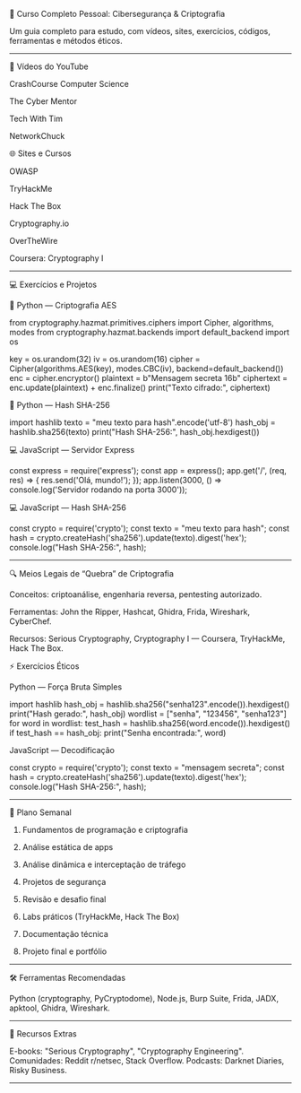 📘 Curso Completo Pessoal: Cibersegurança & Criptografia

Um guia completo para estudo, com vídeos, sites, exercícios, códigos, ferramentas e métodos éticos.


---

🎥 Vídeos do YouTube

CrashCourse Computer Science

The Cyber Mentor

Tech With Tim

NetworkChuck


🌐 Sites e Cursos

OWASP

TryHackMe

Hack The Box

Cryptography.io

OverTheWire

Coursera: Cryptography I



---

💻 Exercícios e Projetos

🐍 Python — Criptografia AES

from cryptography.hazmat.primitives.ciphers import Cipher, algorithms, modes
from cryptography.hazmat.backends import default_backend
import os

key = os.urandom(32)
iv = os.urandom(16)
cipher = Cipher(algorithms.AES(key), modes.CBC(iv), backend=default_backend())
enc = cipher.encryptor()
plaintext = b"Mensagem secreta 16b"
ciphertext = enc.update(plaintext) + enc.finalize()
print("Texto cifrado:", ciphertext)

🐍 Python — Hash SHA-256

import hashlib
texto = "meu texto para hash".encode('utf-8')
hash_obj = hashlib.sha256(texto)
print("Hash SHA-256:", hash_obj.hexdigest())

💻 JavaScript — Servidor Express

const express = require('express');
const app = express();
app.get('/', (req, res) => {
    res.send('Olá, mundo!');
});
app.listen(3000, () => console.log('Servidor rodando na porta 3000'));

💻 JavaScript — Hash SHA-256

const crypto = require('crypto');
const texto = "meu texto para hash";
const hash = crypto.createHash('sha256').update(texto).digest('hex');
console.log("Hash SHA-256:", hash);


---

🔍 Meios Legais de “Quebra” de Criptografia

Conceitos: criptoanálise, engenharia reversa, pentesting autorizado.

Ferramentas: John the Ripper, Hashcat, Ghidra, Frida, Wireshark, CyberChef.

Recursos: Serious Cryptography, Cryptography I — Coursera, TryHackMe, Hack The Box.

⚡ Exercícios Éticos

Python — Força Bruta Simples

import hashlib
hash_obj = hashlib.sha256("senha123".encode()).hexdigest()
print("Hash gerado:", hash_obj)
wordlist = ["senha", "123456", "senha123"]
for word in wordlist:
    test_hash = hashlib.sha256(word.encode()).hexdigest()
    if test_hash == hash_obj:
        print("Senha encontrada:", word)

JavaScript — Decodificação

const crypto = require('crypto');
const texto = "mensagem secreta";
const hash = crypto.createHash('sha256').update(texto).digest('hex');
console.log("Hash SHA-256:", hash);


---

📆 Plano Semanal

1. Fundamentos de programação e criptografia


2. Análise estática de apps


3. Análise dinâmica e interceptação de tráfego


4. Projetos de segurança


5. Revisão e desafio final


6. Labs práticos (TryHackMe, Hack The Box)


7. Documentação técnica


8. Projeto final e portfólio




---

🛠 Ferramentas Recomendadas

Python (cryptography, PyCryptodome), Node.js, Burp Suite, Frida, JADX, apktool, Ghidra, Wireshark.


---

📂 Recursos Extras

E-books: "Serious Cryptography", "Cryptography Engineering". Comunidades: Reddit r/netsec, Stack Overflow. Podcasts: Darknet Diaries, Risky Business.


---


